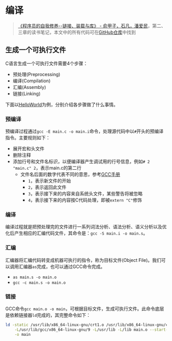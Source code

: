# 编译

> [《程序员的自我修养--链接、装载与库》 - 俞甲子，石凡，潘爱民](https://1drv.ms/b/s!AkcJSyT7tq80cUuHb2eRcJkkBjM?e=YUwBqB)，第二、三章的读书笔记，本文中的所有代码可在[GitHub仓库](https://github.com/LittleBee1024/learning_book/tree/main/docs/booknotes/cxydzwxy/compile/code)中找到

## 生成一个可执行文件
C语言生成一个可执行文件需要4个步骤：

* 预处理(Preprocessing)
* 编译(Compilation)
* 汇编(Assembly)
* 链接(Linking)

下面以[HelloWorld](https://github.com/LittleBee1024/learning_book/tree/main/docs/booknotes/cxydzwxy/compile/code/hello)为例，分别介绍各步骤做了什么事情。

### 预编译
预编译过程通过`gcc -E main.c -o main.i`命令，处理源代码中以`#`开头的预编译指令。主要规则如下：

* 展开宏和头文件
* 删除注释
* 添加行号和文件名标识，以便编译器产生调试用的行号信息，例如`# 2 "main.c" 2`，表示main.c的第二行
    * 文件名后面的数字代表不同的意思，参考[GCC手册](https://gcc.gnu.org/onlinedocs/cpp/Preprocessor-Output.html)
        * `1`，表示新文件的开始
        * `2`，表示返回此文件
        * `3`，表示接下来的内容来自系统头文件，某些警告将被忽略
        * `4`，表示接下来的内容按C代码处理，即被`extern "C"`修饰

### 编译
编译过程就是把预处理完的文件进行一系列词法分析、语法分析、语义分析以及优化后产生相应的汇编代码文件，其命令是：`gcc -S main.i -o main.s`。

### 汇编
汇编器将汇编代码转变成机器可执行的指令，称为目标文件(Object File)。我们可以调用汇编器`as`完成，也可以通过GCC命令完成。

* `as main.s -o main.o`
* `gcc -c main.s -o main.o`

### 链接
GCC命令`gcc main.o -o main`，可根据目标文件，生成可执行文件。此命令底层是依赖链接器`ld`完成的，其完整命令如下：
```sh
ld -static /usr/lib/x86_64-linux-gnu/crt1.o /usr/lib/x86_64-linux-gnu/crti.o /usr/lib/gcc/x86_64-linux-gnu/9/crtbeginT.o \
	-L/usr/lib/gcc/x86_64-linux-gnu/9 -L/usr/lib -L/lib main.o --start-group -lgcc -lgcc_eh -lc --end-group /usr/lib/gcc/x86_64-linux-gnu/9/crtend.o /usr/lib/x86_64-linux-gnu/crtn.o \
	-o main
```

